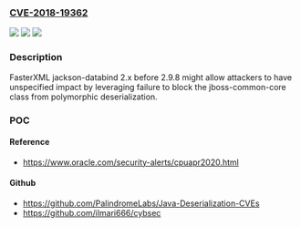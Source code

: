 ### [CVE-2018-19362](https://cve.mitre.org/cgi-bin/cvename.cgi?name=CVE-2018-19362)
![](https://img.shields.io/static/v1?label=Product&message=n%2Fa&color=blue)
![](https://img.shields.io/static/v1?label=Version&message=n%2Fa&color=blue)
![](https://img.shields.io/static/v1?label=Vulnerability&message=n%2Fa&color=brighgreen)

### Description

FasterXML jackson-databind 2.x before 2.9.8 might allow attackers to have unspecified impact by leveraging failure to block the jboss-common-core class from polymorphic deserialization.

### POC

#### Reference
- https://www.oracle.com/security-alerts/cpuapr2020.html

#### Github
- https://github.com/PalindromeLabs/Java-Deserialization-CVEs
- https://github.com/ilmari666/cybsec

